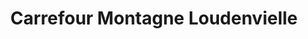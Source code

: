 ---
title: "Carrefour Montagne Loudenvielle"
url: /loudenvielle/carrefour-montagne-loudenvielle/
shop: supermarché
---